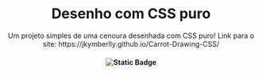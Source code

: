 <h1 align="center">Desenho com CSS puro</h1>
<p align="center">Um projeto simples de uma cenoura desenhada com CSS puro! Link para o site: https://jkymberlly.github.io/Carrot-Drawing-CSS/</p>
<h4 align="center"> 
<img alt="Static Badge" src="https://img.shields.io/badge/concluded-ffcbdb?style=for-the-badge">
</h4>
